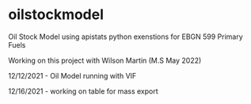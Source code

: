 # oilstockmodel

Oil Stock Model using apistats python exenstions for EBGN 599 Primary Fuels

Working on this project with Wilson Martin (M.S May 2022)

12/12/2021 - Oil Model running with VIF

12/16/2021 - working on table for mass export
